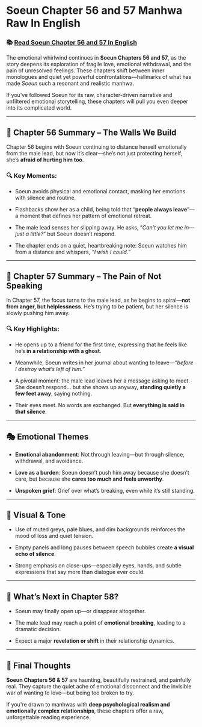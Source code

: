 # Soeun Chapter 56 and 57 Manhwa Raw In English
<h3>📚 <a href="https://video2leaks.com/" rel="nofollow">Read Soeun Chapter 56 and 57 In English</a></h3>


The emotional whirlwind continues in **Soeun Chapters 56 and 57**, as the story deepens its exploration of fragile love, emotional withdrawal, and the pain of unresolved feelings. These chapters shift between inner monologues and quiet yet powerful confrontations—hallmarks of what has made *Soeun* such a resonant and realistic manhwa.

If you've followed Soeun for its raw, character-driven narrative and unfiltered emotional storytelling, these chapters will pull you even deeper into its complicated world.

---

## 📖 Chapter 56 Summary – The Walls We Build

Chapter 56 begins with Soeun continuing to distance herself emotionally from the male lead, but now it’s clear—she’s not just protecting herself, she’s **afraid of hurting him too**.

### 🔍 Key Moments:

* Soeun avoids physical and emotional contact, masking her emotions with silence and routine.

* Flashbacks show her as a child, being told that “**people always leave**”—a moment that defines her pattern of emotional retreat.

* The male lead senses her slipping away. He asks, “*Can’t you let me in—just a little?*” but Soeun doesn’t respond.

* The chapter ends on a quiet, heartbreaking note: Soeun watches him from a distance and whispers, *“I wish I could.”*

---

## 📖 Chapter 57 Summary – The Pain of Not Speaking

In Chapter 57, the focus turns to the male lead, as he begins to spiral—**not from anger, but helplessness**. He’s trying to be patient, but her silence is slowly pushing him away.

### 🔍 Key Highlights:

* He opens up to a friend for the first time, expressing that he feels like he’s **in a relationship with a ghost**.

* Meanwhile, Soeun writes in her journal about wanting to leave—*“before I destroy what’s left of him.”*

* A pivotal moment: the male lead leaves her a message asking to meet. She doesn’t respond… but she shows up anyway, **standing quietly a few feet away**, saying nothing.

* Their eyes meet. No words are exchanged. But **everything is said in that silence**.

---

## 🎭 Emotional Themes

* **Emotional abandonment**: Not through leaving—but through silence, withdrawal, and avoidance.

* **Love as a burden**: Soeun doesn’t push him away because she doesn’t care, but because she **cares too much and feels unworthy**.

* **Unspoken grief**: Grief over what’s breaking, even while it’s still standing.

---

## 🎨 Visual & Tone

* Use of muted greys, pale blues, and dim backgrounds reinforces the mood of loss and quiet tension.

* Empty panels and long pauses between speech bubbles create **a visual echo of silence**.

* Strong emphasis on close-ups—especially eyes, hands, and subtle expressions that say more than dialogue ever could.

---

## 🔮 What’s Next in Chapter 58?

* Soeun may finally open up—or disappear altogether.

* The male lead may reach a point of **emotional breaking**, leading to a dramatic decision.

* Expect a major **revelation or shift** in their relationship dynamics.

---

## 📌 Final Thoughts

**Soeun Chapters 56 & 57** are haunting, beautifully restrained, and painfully real. They capture the quiet ache of emotional disconnect and the invisible war of wanting to love—but being too broken to try.

If you're drawn to manhwas with **deep psychological realism and emotionally complex relationships**, these chapters offer a raw, unforgettable reading experience.
